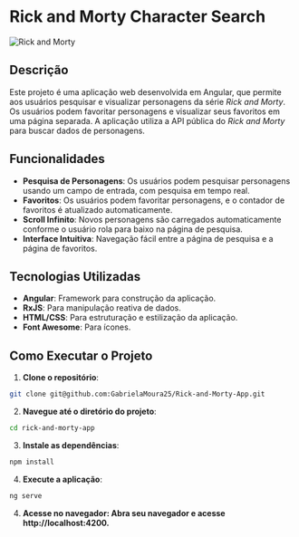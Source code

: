 # Rick and Morty Character Search

![Rick and Morty](https://upload.wikimedia.org/wikipedia/en/thumb/2/24/Rick_and_Morty_logo.svg/1280px-Rick_and_Morty_logo.svg.png)

## Descrição

Este projeto é uma aplicação web desenvolvida em Angular, que permite aos usuários pesquisar e visualizar personagens da série *Rick and Morty*. Os usuários podem favoritar personagens e visualizar seus favoritos em uma página separada. A aplicação utiliza a API pública do *Rick and Morty* para buscar dados de personagens.

## Funcionalidades

- **Pesquisa de Personagens**: Os usuários podem pesquisar personagens usando um campo de entrada, com pesquisa em tempo real.
- **Favoritos**: Os usuários podem favoritar personagens, e o contador de favoritos é atualizado automaticamente.
- **Scroll Infinito**: Novos personagens são carregados automaticamente conforme o usuário rola para baixo na página de pesquisa.
- **Interface Intuitiva**: Navegação fácil entre a página de pesquisa e a página de favoritos.

## Tecnologias Utilizadas

- **Angular**: Framework para construção da aplicação.
- **RxJS**: Para manipulação reativa de dados.
- **HTML/CSS**: Para estruturação e estilização da aplicação.
- **Font Awesome**: Para ícones.

## Como Executar o Projeto

1. **Clone o repositório**:
  ```bash
  git clone git@github.com:GabrielaMoura25/Rick-and-Morty-App.git
  ```

2. **Navegue até o diretório do projeto**:
  ```bash
  cd rick-and-morty-app
 ```

3. **Instale as dependências**:
  ```bash
  npm install
```

4. **Execute a aplicação**:
  ```bash
  ng serve
```
4. **Acesse no navegador: Abra seu navegador e acesse http://localhost:4200.**
